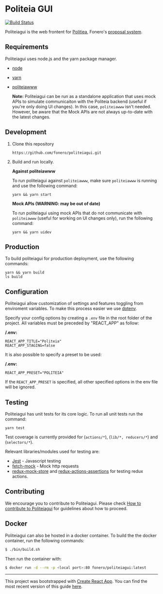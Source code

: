 # Politeia GUI

[![Build Status](https://travis-ci.org/fonero/politeiagui.svg?branch=master)](https://travis-ci.org/fonero/politeiagui)

Politeiagui is the web frontent for [Politiea](https://github.com/fonero/politeia), Fonero's [proposal system](https://proposals.fonero.org/). 


## Requirements

Politeiagui uses node.js and the yarn package manager. 

- [node](https://nodejs.org/en/download/)
- [yarn](https://yarnpkg.com/en/)
- [politeiawww](https://github.com/fonero/politeia)

    **Note:**  Politeiagui can be run as a standalone application that uses mock APIs to simulate communicaiton with the Politeia backend (useful if you're only doing UI changes). In this case, `politeiawww` isn't needed. However, be aware that the Mock APIs are not always up-to-date with the latest changes. 



## Development


1. Clone this repository

    `https://github.com/fonero/politeiagui.git`
    

1. Build and run locally.

    **Against politeiawww**
    
    To run politeiagui against `politeiawww`, make sure `politeiawww` is running and use the following command:
    
    `yarn && yarn start`

    **Mock APIs (WARNING: may be out of date)**

    To run politeiagui using mock APIs that do not communicate with `politeiawww` (useful for working on UI changes only), run the following command:
    
    `yarn && yarn uidev`
    

    

## Production

To build politeiagui for production deployment, use the following commands:

    yarn && yarn build
    ls build

## Configuration

Politeiagui allow customization of settings and features toggling from enviroment variables. 
To make this process easier we use [dotenv](https://github.com/motdotla/dotenv). 

Specify your config options by creating a `.env` file in the root folder of the project. All 
variables must be preceded by "REACT_APP" as follow:

**/.env:**

```dosini
REACT_APP_TITLE="Politeia"
REACT_APP_STAGING=false
```

It is also possible to specify a preset to be used:

**/.env:**

```dosini
REACT_APP_PRESET="POLITEIA"
```

If the `REACT_APP_PRESET` is specified, all other specified options in the env
file will be ignored.


## Testing 

Politeiagui has unit tests for its core logic. To run all unit tests run the command:

    yarn test


Test coverage is currently provided for (`actions/*`), (`lib/*, reducers/*`) and (`selectors/*`).


Relevant libraries/modules used for testing are:

 - [Jest](https://facebook.github.io/jest/docs/en/getting-started.html) - Javascript testing
 - [fetch-mock](http://www.wheresrhys.co.uk/fetch-mock/api) - Mock http requests
 - [redux-mock-store](https://github.com/dmitry-zaets/redux-mock-store) and [redux-actions-assertions](https://github.com/redux-things/redux-actions-assertions) for testing redux actions.


## Contributing 

We encourage you to contribute to Politeiagui. Please check [How to contribute to Politeiagui](../CONTRIBUTING.md) for guidelines about how to proceed.

## Docker

Politeiagui can also be hosted in a docker container. To build the the docker container, run the following commands:

```bash
$ ./bin/build.sh
```

Then run the container with:

```bash
$ docker run -d --rm -p <local port>:80 fonero/politeiagui:latest
```

---

This project was bootstrapped with [Create React App](https://github.com/facebookincubator/create-react-app).
You can find the most recent version of this guide [here](https://github.com/facebookincubator/create-react-app/blob/master/packages/react-scripts/template/README.md).
